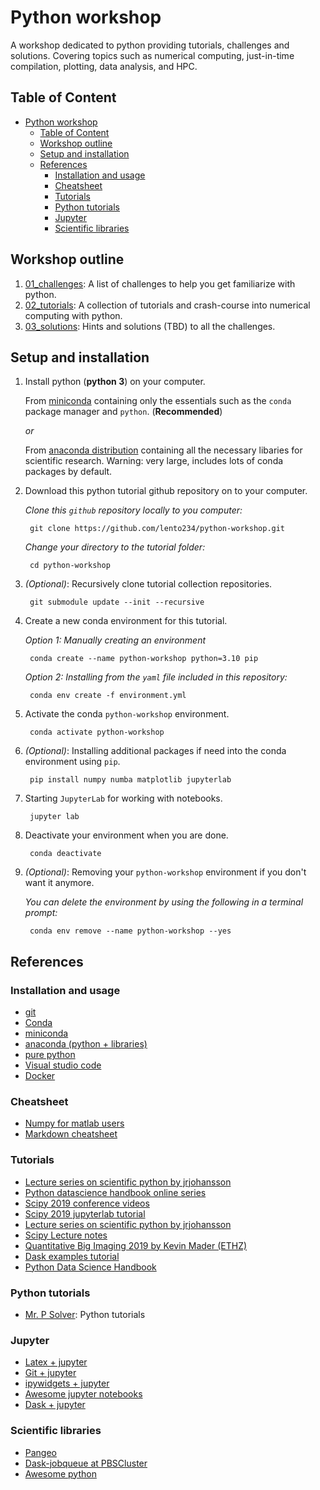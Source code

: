 
# Python workshop

A workshop dedicated to python providing tutorials, challenges and solutions. Covering topics such as numerical computing, just-in-time compilation, plotting, data analysis, and HPC.

## Table of Content
- [Python workshop](#python-workshop)
  - [Table of Content](#table-of-content)
  - [Workshop outline](#workshop-outline)
  - [Setup and installation](#setup-and-installation)
  - [References](#references)
    - [Installation and usage](#installation-and-usage)
    - [Cheatsheet](#cheatsheet)
    - [Tutorials](#tutorials)
    - [Python tutorials](#python-tutorials)
    - [Jupyter](#jupyter)
    - [Scientific libraries](#scientific-libraries)

## Workshop outline

1. [01_challenges](01_challenges/README.md): A list of challenges to help you get familiarize with python.
2. [02_tutorials](02_tutorials/README.md): A collection of tutorials and crash-course into numerical computing with python.
3. [03_solutions](03_solutions/README.md): Hints and solutions (TBD) to all the challenges.

## Setup and installation

1. Install python (**python 3**) on your computer.

    From [miniconda](https://conda.io/miniconda.html) containing only the essentials such as the `conda` package  manager and `python`. (**Recommended**)

    *or*

    From [anaconda distribution](https://www.anaconda.com/download/) containing all the necessary libaries for scientific research. Warning: very large, includes lots of conda packages by default.

2. Download this python tutorial github repository on to your computer.

    *Clone this `github` repository locally to you computer:*

        git clone https://github.com/lento234/python-workshop.git

    *Change your directory to the tutorial folder:*

        cd python-workshop

3. *(Optional)*: Recursively clone tutorial collection repositories.

        git submodule update --init --recursive

4. Create a new conda environment for this tutorial.

    *Option 1: Manually creating an environment*

        conda create --name python-workshop python=3.10 pip

    *Option 2: Installing from the `yaml` file included in this repository:*

        conda env create -f environment.yml

5. Activate the conda `python-workshop` environment.

        conda activate python-workshop

6. *(Optional)*: Installing additional packages if need into the conda environment using `pip`.

        pip install numpy numba matplotlib jupyterlab

7. Starting `JupyterLab` for working with notebooks.

        jupyter lab

8. Deactivate your environment when you are done.

        conda deactivate

9. *(Optional)*: Removing your `python-workshop` environment if you don't want it anymore.

    *You can delete the environment by using the following in a terminal prompt:*

        conda env remove --name python-workshop --yes


## References

### Installation and usage

- [git](https://git-scm.com/)
- [Conda](https://conda.io/projects/conda/en/latest/index.html)
- [miniconda](https://docs.conda.io/en/latest/miniconda.html)
- [anaconda (python + libraries)](https://www.anaconda.com/distribution/)
- [pure python](https://www.python.org/downloads/)
- [Visual studio code](https://code.visualstudio.com/)
- [Docker](https://hub.docker.com/)

### Cheatsheet

- [Numpy for matlab users](https://docs.scipy.org/doc/numpy/user/numpy-for-matlab-users.html)
- [Markdown cheatsheet](https://github.com/adam-p/markdown-here/wiki/Markdown-Cheatsheet)

### Tutorials

- [Lecture series on scientific python by jrjohansson](https://github.com/jrjohansson/scientific-python-lectures)
- [Python datascience handbook online series](https://jakevdp.github.io/PythonDataScienceHandbook/index.html)
- [Scipy 2019 conference videos](https://www.youtube.com/user/EnthoughtMedia/videos)
- [Scipy 2019 jupyterlab tutorial](https://github.com/jupyterlab/scipy2019-jupyterlab-tutorial)
- [Lecture series on scientific python by jrjohansson](https://github.com/jrjohansson/scientific-python-lectures)
- [Scipy Lecture notes](https://scipy-lectures.org/)
- [Quantitative Big Imaging 2019 by Kevin Mader (ETHZ)](https://github.com/kmader/Quantitative-Big-Imaging-2019)
- [Dask examples tutorial](https://github.com/dask/dask-examples)
- [Python Data Science Handbook](https://jakevdp.github.io/PythonDataScienceHandbook/)

### Python tutorials

- [Mr. P Solver](https://www.youtube.com/c/MrPSolver): Python tutorials


### Jupyter

- [Latex + jupyter](https://github.com/jupyterlab/jupyterlab-latex)
- [Git + jupyter](https://github.com/jupyterlab/jupyterlab-git)
- [ipywidgets + jupyter](https://github.com/jupyter-widgets/ipywidgets)
- [Awesome jupyter notebooks](https://github.com/markusschanta/awesome-jupyter)
- [Dask + jupyter](https://github.com/dask/dask-labextension)

### Scientific libraries

- [Pangeo](https://pangeo.io/)
- [Dask-jobqueue at PBSCluster](https://andersonbanihirwe.dev/talks/dask-jupyter-scipy-2019.html)
- [Awesome python](https://awesome-python.com)
